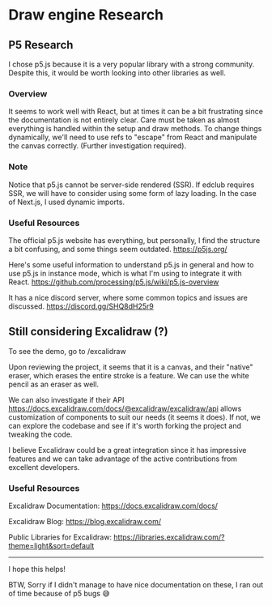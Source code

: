 # Draw engine Research

## P5 Research

I chose p5.js because it is a very popular library with a strong community. Despite this, it would be worth looking into other libraries as well.

### Overview

It seems to work well with React, but at times it can be a bit frustrating since the documentation is not entirely clear.
Care must be taken as almost everything is handled within the setup and draw methods. To change things dynamically, we'll need to use refs to "escape" from React and manipulate the canvas correctly. (Further investigation required).

### Note

Notice that p5.js cannot be server-side rendered (SSR). If edclub requires SSR, we will have to consider using some form of lazy loading. In the case of Next.js, I used dynamic imports.

### Useful Resources

The official p5.js website has everything, but personally, I find the structure a bit confusing, and some things seem outdated.
https://p5js.org/

Here's some useful information to understand p5.js in general and how to use p5.js in instance mode, which is what I'm using to integrate it with React.
https://github.com/processing/p5.js/wiki/p5.js-overview

It has a nice discord server, where some common topics and issues are discussed.
https://discord.gg/SHQ8dH25r9

## Still considering Excalidraw (?)

To see the demo, go to /excalidraw

Upon reviewing the project, it seems that it is a canvas, and their "native" eraser, which erases the entire stroke is a feature. We can use the white pencil as an eraser as well.

We can also investigate if their API https://docs.excalidraw.com/docs/@excalidraw/excalidraw/api allows customization of components to suit our needs (it seems it does). If not, we can explore the codebase and see if it's worth forking the project and tweaking the code.

I believe Excalidraw could be a great integration since it has impressive features and we can take advantage of the active contributions from excellent developers.

### Useful Resources

Excalidraw Documentation:
https://docs.excalidraw.com/docs/

Excalidraw Blog:
https://blog.excalidraw.com/

Public Libraries for Excalidraw:
https://libraries.excalidraw.com/?theme=light&sort=default

---

I hope this helps!

BTW, Sorry if I didn't manage to have nice documentation on these, I ran out of time because of p5 bugs 😅
